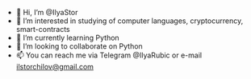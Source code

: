- 👋 Hi, I’m @IlyaStor
- 👀 I’m interested in studying of computer languages, cryptocurrency, smart-contracts
- 🌱 I’m currently learning Python
- 💞️ I’m looking to collaborate on Python
- 📫 You can reach me via Telegram @IlyaRubic or e-mail ilstorchilov@gmail.com

